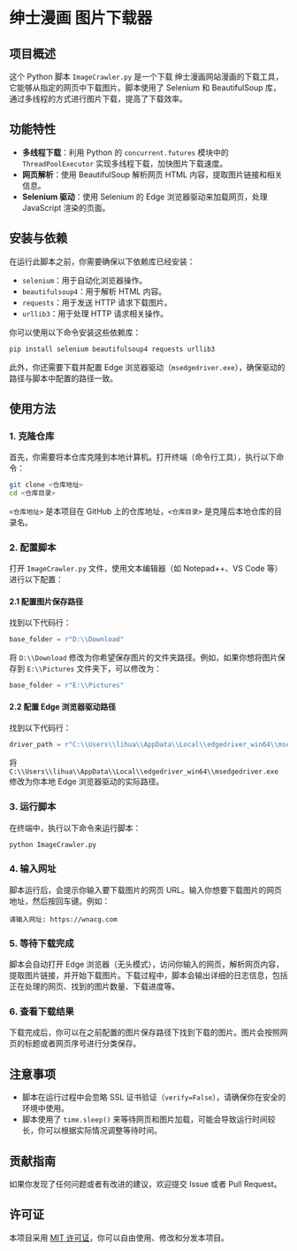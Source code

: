 


# 绅士漫画 图片下载器

## 项目概述
这个 Python 脚本 `ImageCrawler.py` 是一个下载 绅士漫画网站漫画的下载工具，它能够从指定的网页中下载图片。脚本使用了 Selenium 和 BeautifulSoup 库，通过多线程的方式进行图片下载，提高了下载效率。

## 功能特性
- **多线程下载**：利用 Python 的 `concurrent.futures` 模块中的 `ThreadPoolExecutor` 实现多线程下载，加快图片下载速度。
- **网页解析**：使用 BeautifulSoup 解析网页 HTML 内容，提取图片链接和相关信息。
- **Selenium 驱动**：使用 Selenium 的 Edge 浏览器驱动来加载网页，处理 JavaScript 渲染的页面。

## 安装与依赖
在运行此脚本之前，你需要确保以下依赖库已经安装：
- `selenium`：用于自动化浏览器操作。
- `beautifulsoup4`：用于解析 HTML 内容。
- `requests`：用于发送 HTTP 请求下载图片。
- `urllib3`：用于处理 HTTP 请求相关操作。

你可以使用以下命令安装这些依赖库：
```sh
pip install selenium beautifulsoup4 requests urllib3
```

此外，你还需要下载并配置 Edge 浏览器驱动（`msedgedriver.exe`），确保驱动的路径与脚本中配置的路径一致。

## 使用方法

### 1. 克隆仓库
首先，你需要将本仓库克隆到本地计算机。打开终端（命令行工具），执行以下命令：
```sh
git clone <仓库地址>
cd <仓库目录>
```
`<仓库地址>` 是本项目在 GitHub 上的仓库地址，`<仓库目录>` 是克隆后本地仓库的目录名。

### 2. 配置脚本
打开 `ImageCrawler.py` 文件，使用文本编辑器（如 Notepad++、VS Code 等）进行以下配置：

#### 2.1 配置图片保存路径
找到以下代码行：
```python
base_folder = r"D:\\Download"
```
将 `D:\\Download` 修改为你希望保存图片的文件夹路径。例如，如果你想将图片保存到 `E:\\Pictures` 文件夹下，可以修改为：
```python
base_folder = r"E:\\Pictures"
```

#### 2.2 配置 Edge 浏览器驱动路径
找到以下代码行：
```python
driver_path = r"C:\\Users\\lihua\\AppData\\Local\\edgedriver_win64\\msedgedriver.exe"
```
将 `C:\\Users\\lihua\\AppData\\Local\\edgedriver_win64\\msedgedriver.exe` 修改为你本地 Edge 浏览器驱动的实际路径。

### 3. 运行脚本
在终端中，执行以下命令来运行脚本：
```sh
python ImageCrawler.py
```

### 4. 输入网址
脚本运行后，会提示你输入要下载图片的网页 URL。输入你想要下载图片的网页地址，然后按回车键。例如：
```
请输入网址: https://wnacg.com
```

### 5. 等待下载完成
脚本会自动打开 Edge 浏览器（无头模式），访问你输入的网页，解析网页内容，提取图片链接，并开始下载图片。下载过程中，脚本会输出详细的日志信息，包括正在处理的网页、找到的图片数量、下载进度等。

### 6. 查看下载结果
下载完成后，你可以在之前配置的图片保存路径下找到下载的图片。图片会按照网页的标题或者网页序号进行分类保存。

## 注意事项
- 脚本在运行过程中会忽略 SSL 证书验证（`verify=False`），请确保你在安全的环境中使用。
- 脚本使用了 `time.sleep()` 来等待网页和图片加载，可能会导致运行时间较长，你可以根据实际情况调整等待时间。

## 贡献指南
如果你发现了任何问题或者有改进的建议，欢迎提交 Issue 或者 Pull Request。

## 许可证
本项目采用 [MIT 许可证](https://opensource.org/licenses/MIT)，你可以自由使用、修改和分发本项目。
